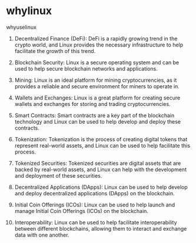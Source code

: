# whylinux
whyuselinux
1. Decentralized Finance (DeFi): DeFi is a rapidly growing trend in the crypto world, and Linux provides the necessary infrastructure to help facilitate the growth of this trend.

2. Blockchain Security: Linux is a secure operating system and can be used to help secure blockchain networks and applications.

3. Mining: Linux is an ideal platform for mining cryptocurrencies, as it provides a reliable and secure environment for miners to operate in.

4. Wallets and Exchanges: Linux is a great platform for creating secure wallets and exchanges for storing and trading cryptocurrencies.

5. Smart Contracts: Smart contracts are a key part of the blockchain technology and Linux can be used to help develop and deploy these contracts.

6. Tokenization: Tokenization is the process of creating digital tokens that represent real-world assets, and Linux can be used to help facilitate this process.

7. Tokenized Securities: Tokenized securities are digital assets that are backed by real-world assets, and Linux can help with the development and deployment of these securities.

8. Decentralized Applications (DApps): Linux can be used to help develop and deploy decentralized applications (DApps) on the blockchain.

9. Initial Coin Offerings (ICOs): Linux can be used to help launch and manage Initial Coin Offerings (ICOs) on the blockchain.

10. Interoperability: Linux can be used to help facilitate interoperability between different blockchains, allowing them to interact and exchange data with one another.
